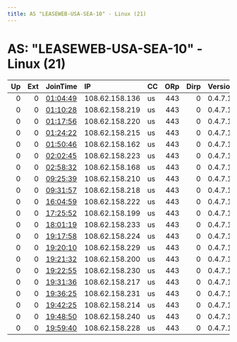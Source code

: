 ```yaml
---
title: AS "LEASEWEB-USA-SEA-10" - Linux (21)
---
```


# AS: "LEASEWEB-USA-SEA-10" - Linux (21)

|   Up |   Ext | JoinTime                                                                                              | IP             | CC   |   ORp |   Dirp | Version   | Contact   | Nickname            |   eFamMembers |
|-----:|------:|:------------------------------------------------------------------------------------------------------|:---------------|:-----|------:|-------:|:----------|:----------|:--------------------|--------------:|
|    0 |     0 | [01:04:49](https://nusenu.github.io/OrNetStats/w/relay/AEC0AEA0180528E90C1CFE610CFEB7547C97E580.html) | 108.62.158.136 | us   |   443 |      0 | 0.4.7.13  | None      | 8HglQEMSKq9jovoGuDV |             1 |
|    0 |     0 | [01:10:28](https://nusenu.github.io/OrNetStats/w/relay/A96119A4944B062BA40899667086E8B67546206B.html) | 108.62.158.219 | us   |   443 |      0 | 0.4.7.13  | None      | MX8JgNOHqGh9t4ts2B7 |             1 |
|    0 |     0 | [01:17:56](https://nusenu.github.io/OrNetStats/w/relay/7B369093FF403712C496747F69409ACB38CD72A0.html) | 108.62.158.220 | us   |   443 |      0 | 0.4.7.13  | None      | WLTo5MUJ5flHdKCG6eB |             1 |
|    0 |     0 | [01:24:22](https://nusenu.github.io/OrNetStats/w/relay/1229227ACBF2907C7B281B63B6A89376B0E70648.html) | 108.62.158.215 | us   |   443 |      0 | 0.4.7.13  | None      | FPUGK1hEbY4ktfHtnRt |             1 |
|    0 |     0 | [01:50:46](https://nusenu.github.io/OrNetStats/w/relay/698B994D0C236305F971D693D2910B715778F7ED.html) | 108.62.158.162 | us   |   443 |      0 | 0.4.7.13  | None      | A1I9cnCjbNKsJju3wpz |             1 |
|    0 |     0 | [02:02:45](https://nusenu.github.io/OrNetStats/w/relay/10CA23F0986FB2EB0A58A4781F86D9594D922AEB.html) | 108.62.158.223 | us   |   443 |      0 | 0.4.7.13  | None      | k8hRE7RHJ8qE3busnRJ |             1 |
|    0 |     0 | [02:58:32](https://nusenu.github.io/OrNetStats/w/relay/8BB6BBD3F6C26FD090F6B0A608E027AB18272FB0.html) | 108.62.158.168 | us   |   443 |      0 | 0.4.7.13  | None      | mU2c6yrjJ28xTo9Z8Jj |             1 |
|    0 |     0 | [09:25:39](https://nusenu.github.io/OrNetStats/w/relay/F42A093748802C6E9473AF4FBD0CF8A9C84BB0FE.html) | 108.62.158.210 | us   |   443 |      0 | 0.4.7.13  | None      | qpN6KoEBmzNalmg9zg3 |             1 |
|    0 |     0 | [09:31:57](https://nusenu.github.io/OrNetStats/w/relay/700FDBD08AD51C4FBCC9CB2CC179800884841EBF.html) | 108.62.158.218 | us   |   443 |      0 | 0.4.7.13  | None      | 2WFWbjeWaeqTTXTm8pI |             1 |
|    0 |     0 | [16:04:59](https://nusenu.github.io/OrNetStats/w/relay/0B052A8E61FEFC6A87BE78DF0ABB0A16EC92A5DD.html) | 108.62.158.222 | us   |   443 |      0 | 0.4.7.13  | None      | AzN94lvcSee4MfUCiDJ |             1 |
|    0 |     0 | [17:25:52](https://nusenu.github.io/OrNetStats/w/relay/407E79067B87AD5288207AAFB4C7E14BCCE455E3.html) | 108.62.158.199 | us   |   443 |      0 | 0.4.7.13  | None      | JUZe8OQShCuyoydkMCj |             1 |
|    0 |     0 | [18:01:19](https://nusenu.github.io/OrNetStats/w/relay/1CB31EE306DBEE98F8A87D8E9E327E6FF852515A.html) | 108.62.158.233 | us   |   443 |      0 | 0.4.7.13  | None      | 8zjIC5ELqQNOzxPUBVB |             1 |
|    0 |     0 | [19:17:58](https://nusenu.github.io/OrNetStats/w/relay/559A6C152689BCBDC05DBA5BCFB6E8B0DFF7AE92.html) | 108.62.158.224 | us   |   443 |      0 | 0.4.7.13  | None      | wNgByLHYCq04nedvQwM |             1 |
|    0 |     0 | [19:20:10](https://nusenu.github.io/OrNetStats/w/relay/4FF1832C9AE45BA2CA34F991AD53BF1C03FC939E.html) | 108.62.158.229 | us   |   443 |      0 | 0.4.7.13  | None      | gd21nNKEmrgzP2JZ70H |             1 |
|    0 |     0 | [19:21:32](https://nusenu.github.io/OrNetStats/w/relay/A64547B0ACE62C0550D9F6C1A21195E24CDE313A.html) | 108.62.158.200 | us   |   443 |      0 | 0.4.7.13  | None      | kJqLIXjx5cLJonTal6U |             1 |
|    0 |     0 | [19:22:55](https://nusenu.github.io/OrNetStats/w/relay/D2F663046CA2E4B106F8B71733CAA57FD2337F2A.html) | 108.62.158.230 | us   |   443 |      0 | 0.4.7.13  | None      | 6ZeyVvCejK3dYtB15qI |             1 |
|    0 |     0 | [19:31:36](https://nusenu.github.io/OrNetStats/w/relay/7CC94962989246430C81593560A8F0A792DFACF1.html) | 108.62.158.217 | us   |   443 |      0 | 0.4.7.13  | None      | PWbvOQxIAFH1w0QmDIV |             1 |
|    0 |     0 | [19:36:25](https://nusenu.github.io/OrNetStats/w/relay/C630894F392CCF5A62393452BE2279AA14F321F8.html) | 108.62.158.231 | us   |   443 |      0 | 0.4.7.13  | None      | oiOFkossDMBP0qFniEi |             1 |
|    0 |     0 | [19:42:25](https://nusenu.github.io/OrNetStats/w/relay/7A0A5C120A506F5E80DCA8286651B397AF153368.html) | 108.62.158.214 | us   |   443 |      0 | 0.4.7.13  | None      | 0mz2gkiVYEOeqo65pnZ |             1 |
|    0 |     0 | [19:48:50](https://nusenu.github.io/OrNetStats/w/relay/BE81B34807A7F718B05E295D1021ADC83040FB32.html) | 108.62.158.240 | us   |   443 |      0 | 0.4.7.13  | None      | yEXYvb76sEqblzTmkec |             1 |
|    0 |     0 | [19:59:40](https://nusenu.github.io/OrNetStats/w/relay/F54FD54765BE9090CD667AE364A0DAB6A97EA46E.html) | 108.62.158.228 | us   |   443 |      0 | 0.4.7.13  | None      | fmrfRX2GuwGWJdFhiBr |             1 |
